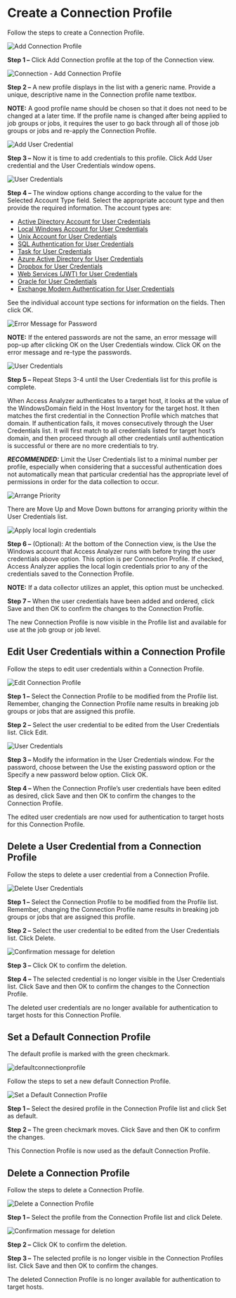 # Create a Connection Profile

Follow the steps to create a Connection Profile.

![Add Connection Profile](/img/product_docs/accessanalyzer/accessanalyzer/enterpriseauditor/admin/settings/connection/profile/addconnectionprofile.png)

__Step 1 –__ Click Add Connection profile at the top of the Connection view.

![Connection - Add Connection Profile](/img/product_docs/accessanalyzer/accessanalyzer/enterpriseauditor/admin/settings/connection/profile/connectionprofilename.png)

__Step 2 –__ A new profile displays in the list with a generic name. Provide a unique, descriptive name in the Connection profile name textbox.

__NOTE:__ A good profile name should be chosen so that it does not need to be changed at a later time. If the profile name is changed after being applied to job groups or jobs, it requires the user to go back through all of those job groups or jobs and re-apply the Connection Profile.

![Add User Credential](/img/product_docs/accessanalyzer/accessanalyzer/enterpriseauditor/admin/settings/addusercredential.png)

__Step 3 –__ Now it is time to add credentials to this profile. Click Add User credential and the User Credentials window opens.

![User Credentials](/img/product_docs/accessanalyzer/accessanalyzer/enterpriseauditor/admin/settings/connection/profile/activedirectoryaccount.png)

__Step 4 –__ The window options change according to the value for the Selected Account Type field. Select the appropriate account type and then provide the required information. The account types are:

- [Active Directory Account for User Credentials ](/docs/accessanalyzer/accessanalyzer/enterpriseauditor/admin/settings/connection/profile/activedirectory.md)
- [Local Windows Account for User Credentials](/docs/accessanalyzer/accessanalyzer/enterpriseauditor/admin/settings/connection/profile/localwindows.md)
- [Unix Account for User Credentials](/docs/accessanalyzer/accessanalyzer/enterpriseauditor/admin/settings/connection/profile/unix.md)
- [SQL Authentication for User Credentials](/docs/accessanalyzer/accessanalyzer/enterpriseauditor/admin/settings/connection/profile/sql.md)
- [Task for User Credentials](/docs/accessanalyzer/accessanalyzer/enterpriseauditor/admin/settings/connection/profile/task.md)
- [Azure Active Directory for User Credentials](/docs/accessanalyzer/accessanalyzer/enterpriseauditor/admin/settings/connection/profile/entraid.md)
- [Dropbox for User Credentials](/docs/accessanalyzer/accessanalyzer/enterpriseauditor/admin/settings/connection/profile/dropbox.md)
- [Web Services (JWT) for User Credentials](/docs/accessanalyzer/accessanalyzer/enterpriseauditor/admin/settings/connection/profile/webservices.md)
- [Oracle for User Credentials](/docs/accessanalyzer/accessanalyzer/enterpriseauditor/admin/settings/connection/profile/oracle.md)
- [Exchange Modern Authentication for User Credentials](/docs/accessanalyzer/accessanalyzer/enterpriseauditor/admin/settings/connection/profile/exchangemodernauth.md)

See the individual account type sections for information on the fields. Then click OK.

![Error Message for Password](/img/product_docs/accessanalyzer/accessanalyzer/enterpriseauditor/admin/settings/connection/profile/passworddifferserror.png)

__NOTE:__ If the entered passwords are not the same, an error message will pop-up after clicking OK on the User Credentials window. Click OK on the error message and re-type the passwords.

![User Credentials](/img/product_docs/accessanalyzer/accessanalyzer/enterpriseauditor/admin/settings/connection/profile/usercredentialslist.png)

__Step 5 –__ Repeat Steps 3-4 until the User Credentials list for this profile is complete.

When Access Analyzer authenticates to a target host, it looks at the value of the WindowsDomain field in the Host Inventory for the target host. It then matches the first credential in the Connection Profile which matches that domain. If authentication fails, it moves consecutively through the User Credentials list. It will first match to all credentials listed for target host’s domain, and then proceed through all other credentials until authentication is successful or there are no more credentials to try.

___RECOMMENDED:___ Limit the User Credentials list to a minimal number per profile, especially when considering that a successful authentication does not automatically mean that particular credential has the appropriate level of permissions in order for the data collection to occur.

![Arrange Priority](/img/product_docs/accessanalyzer/accessanalyzer/enterpriseauditor/admin/settings/connection/profile/moveupdown.png)

There are Move Up and Move Down buttons for arranging priority within the User Credentials list.

![Apply local login credentials](/img/product_docs/accessanalyzer/accessanalyzer/enterpriseauditor/admin/settings/connection/profile/usewindowsaccountoption.png)

__Step 6 –__ (Optional): At the bottom of the Connection view, is the Use the Windows account that Access Analyzer runs with before trying the user credentials above option. This option is per Connection Profile. If checked, Access Analyzer applies the local login credentials prior to any of the credentials saved to the Connection Profile.

__NOTE:__ If a data collector utilizes an applet, this option must be unchecked.

__Step 7 –__ When the user credentials have been added and ordered, click Save and then OK to confirm the changes to the Connection Profile.

The new Connection Profile is now visible in the Profile list and available for use at the job group or job level.

## Edit User Credentials within a Connection Profile

Follow the steps to edit user credentials within a Connection Profile.

![Edit Connection Profile](/img/product_docs/accessanalyzer/accessanalyzer/enterpriseauditor/admin/settings/connection/profile/editusercredentials.png)

__Step 1 –__ Select the Connection Profile to be modified from the Profile list. Remember, changing the Connection Profile name results in breaking job groups or jobs that are assigned this profile.

__Step 2 –__ Select the user credential to be edited from the User Credentials list. Click Edit.

![User Credentials](/img/product_docs/accessanalyzer/accessanalyzer/enterpriseauditor/admin/settings/connection/profile/selectaccounttype.png)

__Step 3 –__ Modify the information in the User Credentials window. For the password, choose between the Use the existing password option or the Specify a new password below option. Click OK.

__Step 4 –__ When the Connection Profile’s user credentials have been edited as desired, click Save and then OK to confirm the changes to the Connection Profile.

The edited user credentials are now used for authentication to target hosts for this Connection Profile.

## Delete a User Credential from a Connection Profile

Follow the steps to delete a user credential from a Connection Profile.

![Delete User Credentials](/img/product_docs/accessanalyzer/accessanalyzer/enterpriseauditor/admin/settings/connection/profile/deleteusercredentials.png)

__Step 1 –__ Select the Connection Profile to be modified from the Profile list. Remember, changing the Connection Profile name results in breaking job groups or jobs that are assigned this profile.

__Step 2 –__ Select the user credential to be edited from the User Credentials list. Click Delete.

![Confirmation message for deletion](/img/product_docs/accessanalyzer/accessanalyzer/enterpriseauditor/admin/settings/connection/profile/deleteusercredentialsconfirm.png)

__Step 3 –__ Click OK to confirm the deletion.

__Step 4 –__ The selected credential is no longer visible in the User Credentials list. Click Save and then OK to confirm the changes to the Connection Profile.

The deleted user credentials are no longer available for authentication to target hosts for this Connection Profile.

## Set a Default Connection Profile

The default profile is marked with the green checkmark.

![defaultconnectionprofile](/img/product_docs/accessanalyzer/accessanalyzer/enterpriseauditor/admin/settings/connection/profile/defaultconnectionprofile.png)

Follow the steps to set a new default Connection Profile.

![Set a Default Connection Profile](/img/product_docs/accessanalyzer/accessanalyzer/enterpriseauditor/admin/settings/connection/profile/setasdefaultconnectionprofile.png)

__Step 1 –__ Select the desired profile in the Connection Profile list and click Set as default.

__Step 2 –__ The green checkmark moves. Click Save and then OK to confirm the changes.

This Connection Profile is now used as the default Connection Profile.

## Delete a Connection Profile

Follow the steps to delete a Connection Profile.

![Delete a Connection Profile](/img/product_docs/accessanalyzer/accessanalyzer/enterpriseauditor/admin/settings/connection/profile/deleteconnectionprofile.png)

__Step 1 –__ Select the profile from the Connection Profile list and click Delete.

![Confirmation message for deletion](/img/product_docs/accessanalyzer/accessanalyzer/enterpriseauditor/admin/settings/connection/profile/deleteconnectionprofileconfirm.png)

__Step 2 –__ Click OK to confirm the deletion.

__Step 3 –__ The selected profile is no longer visible in the Connection Profiles list. Click Save and then OK to confirm the changes.

The deleted Connection Profile is no longer available for authentication to target hosts.

